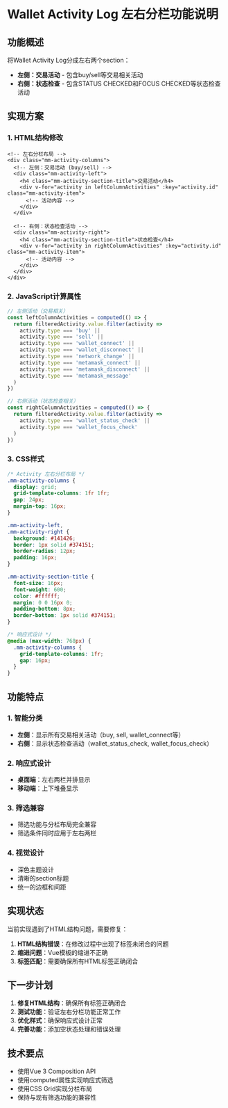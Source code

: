 # Wallet Activity Log 左右分栏功能说明

## 功能概述

将Wallet Activity Log分成左右两个section：
- **左侧：交易活动** - 包含buy/sell等交易相关活动
- **右侧：状态检查** - 包含STATUS CHECKED和FOCUS CHECKED等状态检查活动

## 实现方案

### 1. HTML结构修改

```vue
<!-- 左右分栏布局 -->
<div class="mm-activity-columns">
  <!-- 左侧：交易活动 (buy/sell) -->
  <div class="mm-activity-left">
    <h4 class="mm-activity-section-title">交易活动</h4>
    <div v-for="activity in leftColumnActivities" :key="activity.id" class="mm-activity-item">
      <!-- 活动内容 -->
    </div>
  </div>
  
  <!-- 右侧：状态检查活动 -->
  <div class="mm-activity-right">
    <h4 class="mm-activity-section-title">状态检查</h4>
    <div v-for="activity in rightColumnActivities" :key="activity.id" class="mm-activity-item">
      <!-- 活动内容 -->
    </div>
  </div>
</div>
```

### 2. JavaScript计算属性

```javascript
// 左侧活动（交易相关）
const leftColumnActivities = computed(() => {
  return filteredActivity.value.filter(activity => 
    activity.type === 'buy' || 
    activity.type === 'sell' || 
    activity.type === 'wallet_connect' || 
    activity.type === 'wallet_disconnect' || 
    activity.type === 'network_change' || 
    activity.type === 'metamask_connect' || 
    activity.type === 'metamask_disconnect' || 
    activity.type === 'metamask_message'
  )
})

// 右侧活动（状态检查相关）
const rightColumnActivities = computed(() => {
  return filteredActivity.value.filter(activity => 
    activity.type === 'wallet_status_check' || 
    activity.type === 'wallet_focus_check'
  )
})
```

### 3. CSS样式

```css
/* Activity 左右分栏布局 */
.mm-activity-columns {
  display: grid;
  grid-template-columns: 1fr 1fr;
  gap: 24px;
  margin-top: 16px;
}

.mm-activity-left,
.mm-activity-right {
  background: #141426;
  border: 1px solid #374151;
  border-radius: 12px;
  padding: 16px;
}

.mm-activity-section-title {
  font-size: 16px;
  font-weight: 600;
  color: #ffffff;
  margin: 0 0 16px 0;
  padding-bottom: 8px;
  border-bottom: 1px solid #374151;
}

/* 响应式设计 */
@media (max-width: 768px) {
  .mm-activity-columns {
    grid-template-columns: 1fr;
    gap: 16px;
  }
}
```

## 功能特点

### 1. 智能分类
- **左侧**：显示所有交易相关活动（buy, sell, wallet_connect等）
- **右侧**：显示状态检查活动（wallet_status_check, wallet_focus_check）

### 2. 响应式设计
- **桌面端**：左右两栏并排显示
- **移动端**：上下堆叠显示

### 3. 筛选兼容
- 筛选功能与分栏布局完全兼容
- 筛选条件同时应用于左右两栏

### 4. 视觉设计
- 深色主题设计
- 清晰的section标题
- 统一的边框和间距

## 实现状态

当前实现遇到了HTML结构问题，需要修复：

1. **HTML结构错误**：在修改过程中出现了标签未闭合的问题
2. **缩进问题**：Vue模板的缩进不正确
3. **标签匹配**：需要确保所有HTML标签正确闭合

## 下一步计划

1. **修复HTML结构**：确保所有标签正确闭合
2. **测试功能**：验证左右分栏功能正常工作
3. **优化样式**：确保响应式设计正常
4. **完善功能**：添加空状态处理和错误处理

## 技术要点

- 使用Vue 3 Composition API
- 使用computed属性实现响应式筛选
- 使用CSS Grid实现分栏布局
- 保持与现有筛选功能的兼容性
